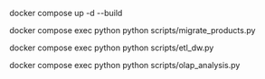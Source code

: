 docker compose up -d --build

docker compose exec python python scripts/migrate_products.py

docker compose exec python python scripts/etl_dw.py

docker compose exec python python scripts/olap_analysis.py
